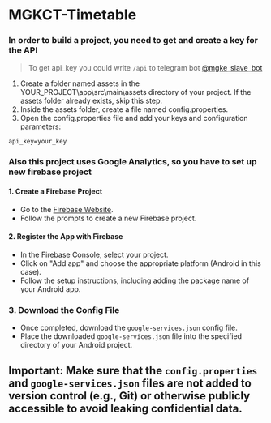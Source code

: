 # MGKCT-Timetable


### In order to build a project, you need to get and create a key for the API

> To get api_key you could write `/api` to telegram bot [@mgke_slave_bot](https://t.me/mgke_slave_bot)

1. Create a folder named assets in the YOUR_PROJECT\app\src\main\assets directory of your project. If the assets folder already exists, skip this step.
2. Inside the assets folder, create a file named config.properties.
3. Open the config.properties file and add your keys and configuration parameters:

```properties
api_key=your_key
```

### Also this project uses Google Analytics, so you have to set up new firebase project

#### 1. Create a Firebase Project

- Go to the [Firebase Website](https://firebase.google.com/).
- Follow the prompts to create a new Firebase project.

#### 2. Register the App with Firebase

- In the Firebase Console, select your project.
- Click on "Add app" and choose the appropriate platform (Android in this case).
- Follow the setup instructions, including adding the package name of your Android app.

### 3. Download the Config File

- Once completed, download the `google-services.json` config file.
- Place the downloaded `google-services.json` file into the specified directory of your Android project.

## **Important:** Make sure that the `config.properties` and `google-services.json` files are not added to version control (e.g., Git) or otherwise publicly accessible to avoid leaking confidential data.
